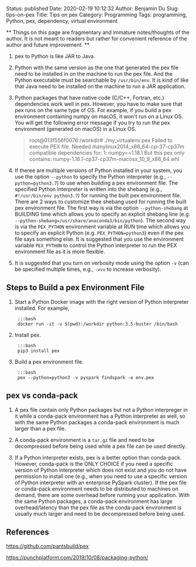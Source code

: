 Status: published
Date: 2020-02-19 10:12:32
Author: Benjamin Du
Slug: tips-on-pex
Title: Tips on pex
Category: Programming
Tags: programming, Python, pex, dependency, virtual environment

**
Things on this page are fragmentary and immature notes/thoughts of the author.
It is not meant to readers but rather for convenient reference of the author and future improvement.
**


1. pex to Python is like JAR to Java.

2. Python with the same version as the one that generated the pex file
    need to be installed in on the machine to run the pex file.
    And the Python executable must be searchable by `/usr/bin/env`.
    It is kind of like that Java need to be installed on the machine to run a JAR application.

2. Python packages that have native code (C/C++, Fortran, etc.) dependencies work well in pex.
    However,
    you have to make sure that pex runs on the same type of OS. 
    For example, 
    if you build a pex environment containing numpy on macOS,
    it won't run on a Linux OS.
    You will get the following error message 
    if you try to run the pex environment (generated on macOS) in a Linux OS.

    > root@013f556f0076:/workdir# ./my_virtualenv.pex 
    > Failed to execute PEX file. Needed manylinux2014_x86_64-cp-37-cp37m compatible dependencies for:
    > 1: numpy==1.18.1
    >    But this pex only contains:
    >      numpy-1.18.1-cp37-cp37m-macosx_10_9_x86_64.whl

3. If theree are multiple versions of Python installed in your system,
    you use the option `--python` to specify the Python interpreter 
    (e.g., `--python=python3.7`)
    to use when building a pex environment file.
    The specified Python interpreter is written into the shebang 
    (e.g., `#!/usr/bin/env python3.7`) 
    for running the built pex environment file.
    There are 2 ways to customize thee shebang used for running the built pex environment file.
    The first way is via the option `--python-shebang` at BUILDING time
    which allows you to specify an explicit shebang line
    (e.g. `--python-shebang=/usr/share/anaconda3/bin/python`).
    The second way is via the `PEX_PYTHON` environment variable at RUN time
    which allows you to specify an explicit Python 
    (e.g. `PEX_PYTHON=python3`) 
    even if the pex file says something else.
    It is suggested that you use the environment variable `PEX_PYTHON`
    to control the Python interpreter to run the PEX environment file
    as it is more flexible.

4. It is suggested that you turn on verbosity mode 
    using the option `-v` 
    (can be specified multiple times, e.g., `-vvv` to increase verbosity).

## Steps to Build a pex Environment File

1. Start a Python Docker image with the right version of Python interpreter installed.
    For example,

        :::bash
        docker run -it -v $(pwd):/workdir python:3.5-buster /bin/bash

2. Install pex.

        :::bash
        pip3 install pex

3. Build a pex environment file.

        :::bash
        pex --python=python3 -v pyspark findspark -o env.pex

## pex vs conda-pack

1. A pex file contain only Python packages but not a Python interpreger in it 
    while a conda-pack environment has a Python interpreter as well,
    so with the same Python packages a conda-pack environment is much larger than a pex file.

2. A conda-pack environment is a `tar.gz` file and need to be decompressed before being used
    while a pex file can be used directly.

3. If a Python interpreter exists,
    pex is a better option than conda-pack. 
    However, 
    conda-pack is the ONLY CHOICE if you need a specific version of Python interpreter 
    which does not exist and you do not have permission to install one
    (e.g., when you need to use a specific version of Python interpreter with an enterprise PySpark cluster). 
    If the pex file or conda-pack environment needs to be distributed to machines on demand,
    there are some overhead before running your application. 
    With the same Python packages, 
    a conda-pack environment has large overhead/latency than the pex file
    as the conda-pack environment is usually much larger and need to be decompressed before being used.

## References

https://github.com/pantsbuild/pex

https://punchplatform.com/2019/10/08/packaging-python/
